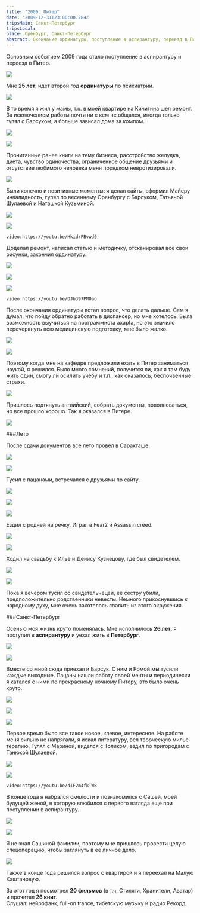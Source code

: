 ```yaml
---
title: "2009: Питер"
date: '2009-12-31T23:00:00.284Z'
tripsMain: Санкт-Петербург
tripsLocal: 
place: Оренбург, Санкт-Петербург
abstract: Окончание ординатуры, поступление в аспирантуру, переезд в Питер и знакомство с Сашей.
---
```


Основным событием 2009 года стало поступление в аспирантуру и переезд в Питер. 

![](m/2009-01-IMG_2147.jpg)

Мне **25 лет**, идет второй год **ординатуры** по психиатрии. 

![](m/2009-01-IMG_3368.jpg)

В то время я жил у мамы, т.к. в моей квартире на Кичигина шел ремонт. За исключением работы почти ни с кем не общался, иногда только гулял с Барсуком, а больше зависал дома за компом. 

![](m/2009-02-IMG_3430-01v.jpg)

![](m/2009-02-IMG_3707.jpg)

Прочитанные ранее книги на тему бизнеса, расстройство желудка, диета, чувство одиночества, ограниченное общение друзьями и отсутствие любимого человека меня порядком невротизировали.

![](m/mgkb2.jpg)

Были конечно и позитивные моменты: я делал сайты, оформил Майеру инвалидность, гулял по весеннему Оренбургу с Барсуком, Татьяной Шулаевой и Наташкой Кузьминой.

![](m/2009-02-IMG_3429.jpg)

![](m/2009-02-IMG_3430-02.jpg)

`video:https://youtu.be/HkidrPBvwd0`

Доделал ремонт, написал статью и методичку, отсканировал все свои рисунки, закончил ординатуру. 

![](m/2009-02-IMG_3514.jpg)

![](m/2009-02-IMG_3664m.jpg)

![](m/2009-02-IMG_3592m.jpg)

`video:https://youtu.be/DJbJ97PM0ao`

После окончания ординатуры встал вопрос, что делать дальше. Сам я думал, что пойду обратно работать в диспансер, но мне хотелось. Была возможность выучиться на программиста axapta, но это значило перечеркнуть всю медицинскую подготовку, мне было жалко. 

![](m/2009-03-IMG_4952.jpg)

![](m/2009-03-IMG_4194.jpg)

Поэтому когда мне на кафедре предложили ехать в Питер заниматься наукой, я решился. Было много сомнений, получится ли, как я там буду жить один, смогу ли осилить учебу и т.п., как оказалось, беспочвенные страхи. 

![](m/2009-03-piter-IMG_4731.jpg)

Пришлось подтянуть английский, собрать документы, поволноваться, но все прошло хорошо. Так я оказался в Питере.

![](m/2009-03-piter-IMG_4744.jpg)

###Лето

После сдачи документов все лето провел в Саракташе. 

![](m/2009-03-IMG_4278.jpg)

![](m/2009-03-IMG_4219v.jpg)

Тусил с пацанами, встречался с друзьями по cайту.

![](m/2009-03-IMG_4953.jpg)

![](m/saraktash3.jpg)

![](m/2009-03-IMG_5117P1010442.jpg)

Ездил с родней на речку. Играл в Fear2 и Assassin creed.

![](m/2009-03-rodnia-dedy.jpg)

![](m/2009-03-rodnia-IMG_5153.jpg)

Ходил на свадьбу к Илье и Денису Кузнецову, где был свидетелем.

![](m/2009-03-IMG_5037.jpg)

![](m/2009-03-IMG_4956DSC05744.jpg)

Пока я вечером тусил со свидетельнецей, ее сестру убили, предположительно родственники невесты. Немного прикоснувшись к народному духу, мне очень захотелось свалить из этого окружения. 

###Санкт-Петербург

Осенью моя жизнь круто поменялась. Мне исполнилось **26 лет**, я поступил в **аспирантуру** и уехал жить в **Петербург**.

![](m/piter-IMG_5267.jpg)

![](m/2009-04-5414.jpg)

Вместе со мной сюда приехал и Барсук. С ним и Ромой мы тусили каждые выходные. Пацаны нашли работу своей мечты и периодически я катался с ними по прекрасному ночному Питеру, это было очень круто. 

![](m/piter-IMG_5321.jpg)

![](m/2009-04-5376vmix.jpg)

![](m/2009-04-5603.jpg)

Первое время было все такое новое, клевое, интересное. На работе меня сильно не напрягали, я искал литературу, вел творческую милье-терапию. Гулял с Мариной, виделся с Толиком, ездил по пригородам с Танюхой Шулаевой.

![](m/piter-IMG_5558.jpg)

![](m/2009-04-5961.jpg)

`video:https://youtu.be/dIF2m4fkTW8`

В конце года я набрался смелости и познакомился с Сашей, моей будущей женой, в которую влюбился с первого взгляда еще при поступлении в аспирантуру. 

![](m/2009-04-6176.jpg)

![](m/2009-04-6155.jpg) 

Я не знал Сашиной фамилии, поэтому мне пришлось провести целую спецоперацию, чтобы заглянуть в ее личное дело. 

![](m/ab-poimal.jpg)

Также в конце года решился вопрос с квартирой и я переехал на Малую Каштановую.

За этот год я посмотрел **20 фильмов** (в т.ч. Стиляги, Хранители, Аватар) и прочитал **26 книг**.  
Слушал: нейрофанк, full-on trance, тибетскую музыку и радио Рекорд.  











